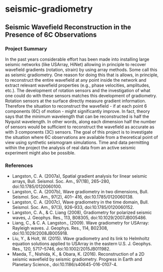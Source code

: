 # seismic-gradiometry
## Seismic Wavefield Reconstruction in the Presence of 6C Observations

### Project Summary
In the past years considerable effort has been made into installing large seismic networks (like USArray, HiNet) allowing in principle to recover wavefield gradients (rotation, strain) by using array methods. Some call this as seismic gradiometry. One reason for doing this that is allows, in principle, to reconstruct the entire wavefield at any point inside the network and extract relevant wavefield properties (e.g., phase velocities, amplitudes, etc.). The development of rotation sensors and the investigation of what one could do with these sensors matches this development of gradiometry. Rotation sensors at the surface directly measure gradient information. Therefore the situation to reconstruct the wavefield - if at each point 6 components (6C) of motion - might significantly improve. In fact, theory says that the minimum wavelength that can be reconstructed is half the Nyquist wavelength. In other words, along each dimension half the number of sensors would be sufficient to reconstruct the wavefield as accurate as with 3 components (3C) sensors. The goal of this project is to investigate the situation where 6C observations are available from a theoretical point of view using synthetic seismogram simulations. Time and data permitting within the project the analysis of real data from an active seismic experiment might also be possible.

### References
- Langston, C. A. (2007a), Spatial gradient analysis for linear seismic arrays, Bull. Seismol. Soc. Am., 97(1B), 265–280, doi:10.1785/0120060100.
- Langston, C. A. (2007b), Wave gradiometry in two dimensions, Bull. Seismol. Soc. Am., 97(2), 401– 416, doi:10.1785/0120060138.
- Langston, C. A. (2007c), Wave gradiometry in the time domain, Bull. Seismol. Soc. Am., 97(3), 926–933, doi:10.1785/0120060152.
- Langston, C. A., & C. Liang (2008), Gradiometry for polarized seismic waves, J. Geophys. Res., 113, B08305, doi:10.1029/2007JB005486.
- Liang, C., & C. A. Langston., (2009). Wave gradiometry for USArray: Rayleigh waves. J. Geophys. Res., 114, B02308, doi:10.1029/2008JB005918.
- Liu, Y., & Holt, W. (2015). Wave gradiometry and its link to Helmholtz equation solutions applied to USArray in the eastern U.S. J. Geophys. Res., 120, 5717–5746, doi:10.1002/2015JB011982.
- Maeda, T., Nishida, K., & Obara, K. (2016). Reconstruction of a 2D seismic wavefield by seismic gradiometry. Progress in Earth and Planetary Science., doi:10.1186/s40645-016-0107-4.
